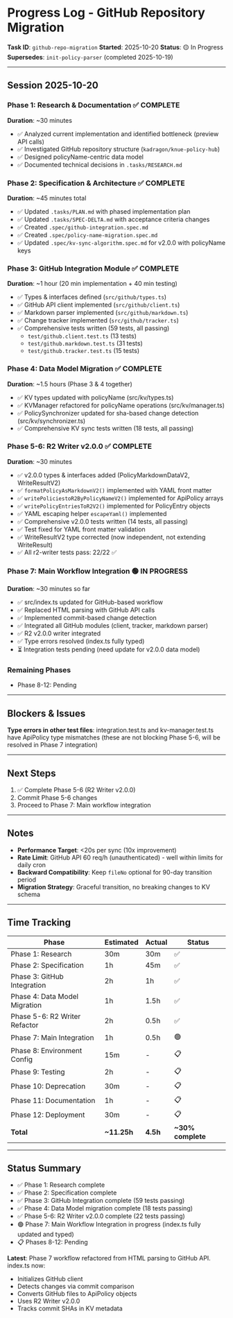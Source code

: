# Progress Log - GitHub Repository Migration

**Task ID**: `github-repo-migration`
**Started**: 2025-10-20
**Status**: 🟡 In Progress
**Supersedes**: `init-policy-parser` (completed 2025-10-19)

---

## Session 2025-10-20

### Phase 1: Research & Documentation ✅ COMPLETE
**Duration**: ~30 minutes

- ✅ Analyzed current implementation and identified bottleneck (preview API calls)
- ✅ Investigated GitHub repository structure (`kadragon/knue-policy-hub`)
- ✅ Designed policyName-centric data model
- ✅ Documented technical decisions in `.tasks/RESEARCH.md`

### Phase 2: Specification & Architecture ✅ COMPLETE
**Duration**: ~45 minutes total

- ✅ Updated `.tasks/PLAN.md` with phased implementation plan
- ✅ Updated `.tasks/SPEC-DELTA.md` with acceptance criteria changes
- ✅ Created `.spec/github-integration.spec.md`
- ✅ Created `.spec/policy-name-migration.spec.md`
- ✅ Updated `.spec/kv-sync-algorithm.spec.md` for v2.0.0 with policyName keys

### Phase 3: GitHub Integration Module ✅ COMPLETE
**Duration**: ~1 hour (20 min implementation + 40 min testing)

- ✅ Types & interfaces defined (`src/github/types.ts`)
- ✅ GitHub API client implemented (`src/github/client.ts`)
- ✅ Markdown parser implemented (`src/github/markdown.ts`)
- ✅ Change tracker implemented (`src/github/tracker.ts`)
- ✅ Comprehensive tests written (59 tests, all passing)
  - `test/github.client.test.ts` (13 tests)
  - `test/github.markdown.test.ts` (31 tests)
  - `test/github.tracker.test.ts` (15 tests)

### Phase 4: Data Model Migration ✅ COMPLETE
**Duration**: ~1.5 hours (Phase 3 & 4 together)

- ✅ KV types updated with policyName (src/kv/types.ts)
- ✅ KVManager refactored for policyName operations (src/kv/manager.ts)
- ✅ PolicySynchronizer updated for sha-based change detection (src/kv/synchronizer.ts)
- ✅ Comprehensive KV sync tests written (18 tests, all passing)

### Phase 5-6: R2 Writer v2.0.0 ✅ COMPLETE
**Duration**: ~30 minutes

- ✅ v2.0.0 types & interfaces added (PolicyMarkdownDataV2, WriteResultV2)
- ✅ `formatPolicyAsMarkdownV2()` implemented with YAML front matter
- ✅ `writePoliciestoR2ByPolicyNameV2()` implemented for ApiPolicy arrays
- ✅ `writePolicyEntriesToR2V2()` implemented for PolicyEntry objects
- ✅ YAML escaping helper `escapeYaml()` implemented
- ✅ Comprehensive v2.0.0 tests written (14 tests, all passing)
- ✅ Test fixed for YAML front matter validation
- ✅ WriteResultV2 type corrected (now independent, not extending WriteResult)
- ✅ All r2-writer tests pass: 22/22 ✅

### Phase 7: Main Workflow Integration 🟢 IN PROGRESS
**Duration**: ~30 minutes so far

- ✅ src/index.ts updated for GitHub-based workflow
- ✅ Replaced HTML parsing with GitHub API calls
- ✅ Implemented commit-based change detection
- ✅ Integrated all GitHub modules (client, tracker, markdown parser)
- ✅ R2 v2.0.0 writer integrated
- ✅ Type errors resolved (index.ts fully typed)
- ⏳ Integration tests pending (need update for v2.0.0 data model)

### Remaining Phases
- Phase 8-12: Pending

---

## Blockers & Issues

**Type errors in other test files**: integration.test.ts and kv-manager.test.ts have ApiPolicy type mismatches (these are not blocking Phase 5-6, will be resolved in Phase 7 integration)

---

## Next Steps

1. ✅ Complete Phase 5-6 (R2 Writer v2.0.0)
2. Commit Phase 5-6 changes
3. Proceed to Phase 7: Main workflow integration

---

## Notes

- **Performance Target**: <20s per sync (10x improvement)
- **Rate Limit**: GitHub API 60 req/h (unauthenticated) - well within limits for daily cron
- **Backward Compatibility**: Keep `fileNo` optional for 90-day transition period
- **Migration Strategy**: Graceful transition, no breaking changes to KV schema

---

## Time Tracking

| Phase | Estimated | Actual | Status |
|-------|-----------|--------|--------|
| Phase 1: Research | 30m | 30m | ✅ |
| Phase 2: Specification | 1h | 45m | ✅ |
| Phase 3: GitHub Integration | 2h | 1h | ✅ |
| Phase 4: Data Model Migration | 1h | 1.5h | ✅ |
| Phase 5-6: R2 Writer Refactor | 2h | 0.5h | ✅ |
| Phase 7: Main Integration | 1h | 0.5h | 🟢 |
| Phase 8: Environment Config | 15m | - | 📋 |
| Phase 9: Testing | 2h | - | 📋 |
| Phase 10: Deprecation | 30m | - | 📋 |
| Phase 11: Documentation | 1h | - | 📋 |
| Phase 12: Deployment | 30m | - | 📋 |
| **Total** | **~11.25h** | **4.5h** | **~30% complete** |

---

## Status Summary

- ✅ Phase 1: Research complete
- ✅ Phase 2: Specification complete
- ✅ Phase 3: GitHub Integration complete (59 tests passing)
- ✅ Phase 4: Data Model migration complete (18 tests passing)
- ✅ Phase 5-6: R2 Writer v2.0.0 complete (22 tests passing)
- 🟢 Phase 7: Main Workflow Integration in progress (index.ts fully updated and typed)
- 📋 Phases 8-12: Pending

**Latest**: Phase 7 workflow refactored from HTML parsing to GitHub API. index.ts now:
- Initializes GitHub client
- Detects changes via commit comparison
- Converts GitHub files to ApiPolicy objects
- Uses R2 Writer v2.0.0
- Tracks commit SHAs in KV metadata
